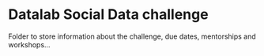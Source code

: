 # Datalab Social Data challenge

Folder to store information about the challenge, due dates, mentorships and workshops...
